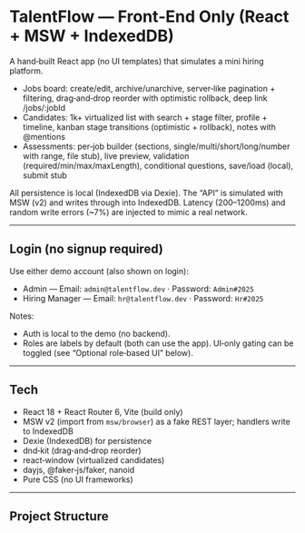 # TalentFlow — Front‑End Only (React + MSW + IndexedDB)

A hand‑built React app (no UI templates) that simulates a mini hiring platform.

- Jobs board: create/edit, archive/unarchive, server‑like pagination + filtering, drag‑and‑drop reorder with optimistic rollback, deep link /jobs/:jobId
- Candidates: 1k+ virtualized list with search + stage filter, profile + timeline, kanban stage transitions (optimistic + rollback), notes with @mentions
- Assessments: per‑job builder (sections, single/multi/short/long/number with range, file stub), live preview, validation (required/min/max/maxLength), conditional questions, save/load (local), submit stub

All persistence is local (IndexedDB via Dexie). The “API” is simulated with MSW (v2) and writes through into IndexedDB. Latency (200–1200ms) and random write errors (~7%) are injected to mimic a real network.

---

## Login (no signup required)

Use either demo account (also shown on login):

- Admin — Email: `admin@talentflow.dev` · Password: `Admin#2025`
- Hiring Manager — Email: `hr@talentflow.dev` · Password: `Hr#2025`

Notes:
- Auth is local to the demo (no backend).
- Roles are labels by default (both can use the app). UI‑only gating can be toggled (see “Optional role‑based UI” below).

---

## Tech

- React 18 + React Router 6, Vite (build only)
- MSW v2 (import from `msw/browser`) as a fake REST layer; handlers write to IndexedDB
- Dexie (IndexedDB) for persistence
- dnd‑kit (drag‑and‑drop reorder)
- react‑window (virtualized candidates)
- dayjs, @faker‑js/faker, nanoid
- Pure CSS (no UI frameworks)

---

## Project Structure
